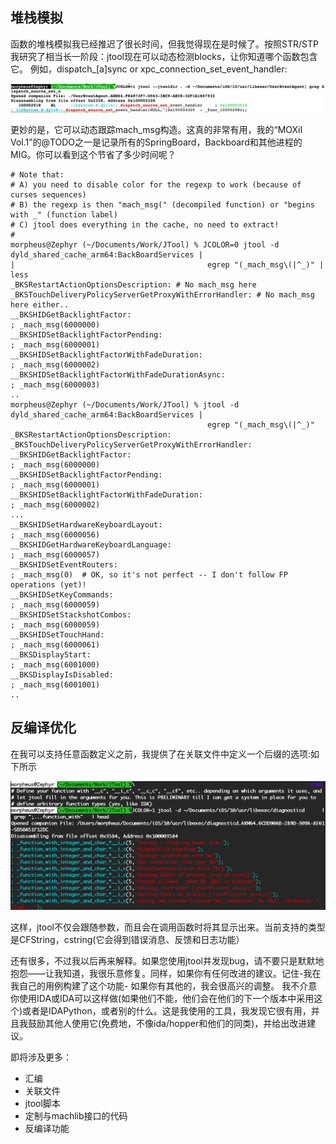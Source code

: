 ## 堆栈模拟 

函数的堆栈模拟我已经推迟了很长时间，但我觉得现在是时候了。按照STR/STP 我研究了相当长一阶段：jtool现在可以动态检测blocks，让你知道哪个函数包含它。
例如，dispatch_[a]sync or xpc_connection_set_event_handler:


![Alt text](./jtoolblocks.png)

更妙的是，它可以动态跟踪mach_msg构造。这真的非常有用，我的“MOXiI Vol.1”的@TODO之一是记录所有的SpringBoard，Backboard和其他进程的MIG。你可以看到这个节省了多少时间呢？

```
# Note that:
# A) you need to disable color for the regexp to work (because of curses sequences)
# B) the regexp is then "mach_msg(" (decompiled function) or "begins with _" (function label)
# C) jtool does everything in the cache, no need to extract!
#
morpheus@Zephyr (~/Documents/Work/JTool) % JCOLOR=0 jtool -d dyld_shared_cache_arm64:BackBoardServices |
|                                           egrep "(_mach_msg\(|^_)" | less
_BKSRestartActionOptionsDescription: # No mach_msg here 
_BKSTouchDeliveryPolicyServerGetProxyWithErrorHandler: # No mach_msg here either..
__BKSHIDGetBacklightFactor:
; _mach_msg(6000000)
__BKSHIDSetBacklightFactorPending:
; _mach_msg(6000001)
__BKSHIDSetBacklightFactorWithFadeDuration:
; _mach_msg(6000002)
__BKSHIDSetBacklightFactorWithFadeDurationAsync:
; _mach_msg(6000003)
..
morpheus@Zephyr (~/Documents/Work/JTool) % jtool -d dyld_shared_cache_arm64:BackBoardServices |
                                            egrep "(_mach_msg\(|^_)"       
_BKSRestartActionOptionsDescription: 
_BKSTouchDeliveryPolicyServerGetProxyWithErrorHandler: 
__BKSHIDGetBacklightFactor:
; _mach_msg(6000000)
__BKSHIDSetBacklightFactorPending:
; _mach_msg(6000001)
__BKSHIDSetBacklightFactorWithFadeDuration:
; _mach_msg(6000002)
...
__BKSHIDSetHardwareKeyboardLayout:
; _mach_msg(6000056)
__BKSHIDGetHardwareKeyboardLanguage:
; _mach_msg(6000057)
__BKSHIDSetEventRouters:
; _mach_msg(0)  # OK, so it's not perfect -- I don't follow FP operations (yet)!
__BKSHIDSetKeyCommands:
; _mach_msg(6000059)
__BKSHIDSetStackshotCombos:
; _mach_msg(6000059)
__BKSHIDSetTouchHand:
; _mach_msg(6000061)
__BKSDisplayStart:
; _mach_msg(6001000)
__BKSDisplayIsDisabled:
; _mach_msg(6001001)
..
```
## 反编译优化 ##

在我可以支持任意函数定义之前，我提供了在关联文件中定义一个后缀的选项:如下所示

![Alt text](./jtooldecomp1.png)

这样，jtool不仅会跟随参数，而且会在调用函数时将其显示出来。当前支持的类型是CFString，cstring(它会得到错误消息、反馈和日志功能）

还有很多，不过我以后再来解释。如果您使用jtool并发现bug，请不要只是默默地抱怨——让我知道，我很乐意修复。同样，如果你有任何改进的建议。记住-我在我自己的用例构建了这个功能- 如果你有其他的，我会很高兴的调整。
我不介意你使用IDA或IDA可以这样做(如果他们不能，他们会在他们的下一个版本中采用这个)或者是IDAPython，或者别的什么。这是我使用的工具，我发现它很有用，并且我鼓励其他人使用它(免费地，不像ida/hopper和他们的同类)，并给出改进建议。

即将涉及更多：
- 汇编
-  关联文件
- jtool脚本
-  定制与machlib接口的代码
-  反编译功能
